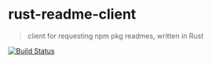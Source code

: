 # rust-readme-client
> client for requesting npm pkg readmes, written in Rust

[![Build Status](https://travis-ci.com/npm/rust-readme-client.svg?token=hHeDp9pQmz9kvsgRNVHy&branch=master)](https://travis-ci.com/npm/rust-readme-client)
